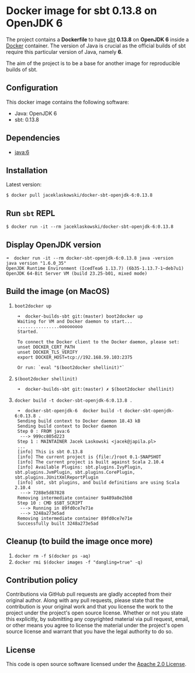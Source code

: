 Docker image for sbt 0.13.8 on OpenJDK 6
==

The project contains a **Dockerfile** to have [sbt](http://www.scala-sbt.org/) **0.13.8** on **OpenJDK 6** inside a [Docker](https://www.docker.com/) container. The version of Java is crucial as the official builds of sbt require this particular version of Java, namely **6**.

The aim of the project is to be a base for another image for reproducible builds of sbt.

## Configuration

This docker image contains the following software:

* Java: OpenJDK 6
* sbt: 0.13.8

## Dependencies

* [java:6](https://hub.docker.com/r/library/java/)

## Installation

Latest version:

    $ docker pull jaceklaskowski/docker-sbt-openjdk-6:0.13.8

## Run `sbt` REPL

    $ docker run -it --rm jaceklaskowski/docker-sbt-openjdk-6:0.13.8

## Display OpenJDK version

    ➜  docker run -it --rm docker-sbt-openjdk-6:0.13.8 java -version
    java version "1.6.0_35"
    OpenJDK Runtime Environment (IcedTea6 1.13.7) (6b35-1.13.7-1~deb7u1)
    OpenJDK 64-Bit Server VM (build 23.25-b01, mixed mode)

## Build the image (on MacOS)

1. `boot2docker up`

        ➜  docker-builds-sbt git:(master) boot2docker up
        Waiting for VM and Docker daemon to start...
        ................ooooooooo
        Started.

        To connect the Docker client to the Docker daemon, please set:
        unset DOCKER_CERT_PATH
        unset DOCKER_TLS_VERIFY
        export DOCKER_HOST=tcp://192.168.59.103:2375

        Or run: `eval "$(boot2docker shellinit)"`

1. `$(boot2docker shellinit)`

        ➜  docker-builds-sbt git:(master) ✗ $(boot2docker shellinit)

1. `docker build -t docker-sbt-openjdk-6:0.13.8 .`

        ➜  docker-sbt-openjdk-6  docker build -t docker-sbt-openjdk-6:0.13.8 .
        Sending build context to Docker daemon 18.43 kB
        Sending build context to Docker daemon
        Step 0 : FROM java:6
         ---> 999cc805d223
        Step 1 : MAINTAINER Jacek Laskowski <jacek@japila.pl>
        ...
        [info] This is sbt 0.13.8
        [info] The current project is {file:/}root 0.1-SNAPSHOT
        [info] The current project is built against Scala 2.10.4
        [info] Available Plugins: sbt.plugins.IvyPlugin, sbt.plugins.JvmPlugin, sbt.plugins.CorePlugin, sbt.plugins.JUnitXmlReportPlugin
        [info] sbt, sbt plugins, and build definitions are using Scala 2.10.4
         ---> 7288e5d87828
        Removing intermediate container 9a489a8e2bb8
        Step 10 : CMD $SBT_SCRIPT
         ---> Running in 89fd0ce7e71e
         ---> 3248a273e5ad
        Removing intermediate container 89fd0ce7e71e
        Successfully built 3248a273e5ad

## Cleanup (to build the image once more)

1. `docker rm -f $(docker ps -aq)`
1. `docker rmi $(docker images -f "dangling=true" -q)`

## Contribution policy

Contributions via GitHub pull requests are gladly accepted from their original author. Along with any pull requests, please state that the contribution is your original work and that you license the work to the project under the project's open source license. Whether or not you state this explicitly, by submitting any copyrighted material via pull request, email, or other means you agree to license the material under the project's open source license and warrant that you have the legal authority to do so.

## License

This code is open source software licensed under the [Apache 2.0 License](http://www.apache.org/licenses/LICENSE-2.0.html).
